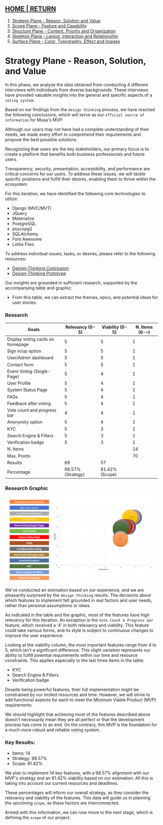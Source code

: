 ## [HOME | RETURN](https://github.com/plexoio/musa/blob/main/documentation/readme/user-centric/user-centric.md)

1. [Strategy Plane - Reason, Solution and Value](https://github.com/plexoio/musa/blob/main/documentation/readme/user-centric/strategy.md)
2. [Scope Plane - Feature and Capability](https://github.com/plexoio/musa/blob/main/documentation/readme/user-centric/scope.md)
3. [Structure Plane - Content, Priority and Organization](https://github.com/plexoio/musa/blob/main/documentation/readme/user-centric/structure.md)
4. [Skeleton Plane - Layout, Interaction and Relationship](https://github.com/plexoio/musa/blob/main/documentation/readme/user-centric/skeleton.md)
5. [Surface Plane - Color, Typography, Effect and Images](https://github.com/plexoio/musa/blob/main/documentation/readme/user-centric/surface.md)

# Strategy Plane - Reason, Solution, and Value

In this phase, we analyze the data obtained from conducting 4 different interviews with individuals from diverse backgrounds. These interviews have provided valuable insights into the general and specific aspects of a `voting system`.

Based on our findings from the `design thinking` process, we have reached the following conclusions, which will serve as our `official source of information` for Musa's MVP:

Although our users may not have had a complete understanding of their needs, we made every effort to comprehend their requirements and propose the best possible solutions.

Recognizing that users are the key stakeholders, our primary focus is to create a platform that benefits both business professionals and future users.

Transparency, security, presentation, accessibility, and performance are critical concerns for our users. To address these issues, we will tackle specific problems and fulfill their desires, enabling them to thrive within the ecosystem.

For this iteration, we have identified the following core technologies to utilize:

- Django (MVC/MVT)
- JQuery
- Materialize
- PostgreSQL
- psycopg2
- SQLAlchemy
- Font Awesome
- Lottie Files

To address individual issues, tasks, or desires, please refer to the following resources:

- [Design-Thinking Conclusion](https://github.com/plexoio/musa/blob/main/documentation/readme/design-thinking/conclusion.md)
- [Design-Thinking Prototype](https://github.com/plexoio/musa/blob/main/documentation/readme/design-thinking/prototype.md)

Our insights are grounded in sufficient research, supported by the accompanying table and graphic:

- From this table, we can extract the themes, epics, and potential ideas for user stories.

### Research

| Goals                         | Relevancy (0-5) | Viability (0-5) | N. Items (0-~) |
| ----------------------------- | --------------- | --------------- | -------------- |
| Display voting cards on homepage | 5               | 5               | 1              |
| Sign in/up option             | 5               | 5               | 1              |
| User/Admin dashboard          | 5               | 5               | 1              |
| Contact form                  | 5               | 5               | 1              |
| Event Voting (Single-Page)    | 5               | 4               | 1              |
| User Profile                  | 5               | 4               | 1              |
| System Status Page            | 5               | 4               | 1              |
| FAQs                          | 5               | 4               | 1              |
| Feedback after voting         | 5               | 4               | 1              |
| Vote count and progress bar| 4               | 4               | 1              |
| Anonymity option              | 5               | 4               | 1              |
| KYC                           | 5               | 3               | 1              |
| Search Engine & Filters       | 5               | 3               | 1              |
| Verification badge            | 5               | 3               | 1              |
| N. Items                      |                 |                 | 14             |
| Max. Points                   |                 |                 | 70             |
| Results                       | 69              | 57              |                |
| Percentage                    | 98.57% (Strategy) | 81.42% (Scope)|                |

### Research Graphic

![Table Graphic](https://github.com/plexoio/musa/blob/main/documentation/assets/img/user-centric/uc-table.png)

We've conducted an estimation based on our experience, and we are pleasantly surprised by the `design thinking` results. The decisions about which features to implement felt grounded in real factors and user needs, rather than personal assumptions or ideas.

As indicated in the table and the graphic, most of the features have high relevancy for this iteration. An exception is the `Vote Count & Progress bar` feature, which received a '4' in both relevancy and viability. This feature could take various forms, and its style is subject to continuous changes to improve the user experience.

Looking at the viability column, the most important features range from 4 to 5, which isn't a significant difference. This slight variation represents our ability to fulfill potential requirements within our time and resource constraints. This applies especially to the last three items in the table:
- KYC
- Search Engine & Filters
- Verification badge

Despite being powerful features, their full implementation might be constrained by our limited resources and time. However, we will strive to add functional aspects for each to meet the Minimum Viable Product (MVP) requirements.

We should highlight that achieving most of the features described above doesn't necessarily mean they are all perfect or that the development process has come to an end. On the contrary, this MVP is the foundation for a much more robust and reliable voting system.

### Key Results:

- Items: 14
- Strategy: 98.57%
- Scope: 81.42%

We plan to implement 14 key features, with a 98.57% alignment with our MVP's strategy and an 81.42% viability based on our estimation. All this is taking into account our current resources and deadlines.

These percentages will inform our overall strategy, as they consider the relevancy and viability of the features. This data will guide us in planning the upcoming `scope`, as these factors are interconnected.

Armed with this information, we can now move to the next stage, which is defining the `scope` of our project.
